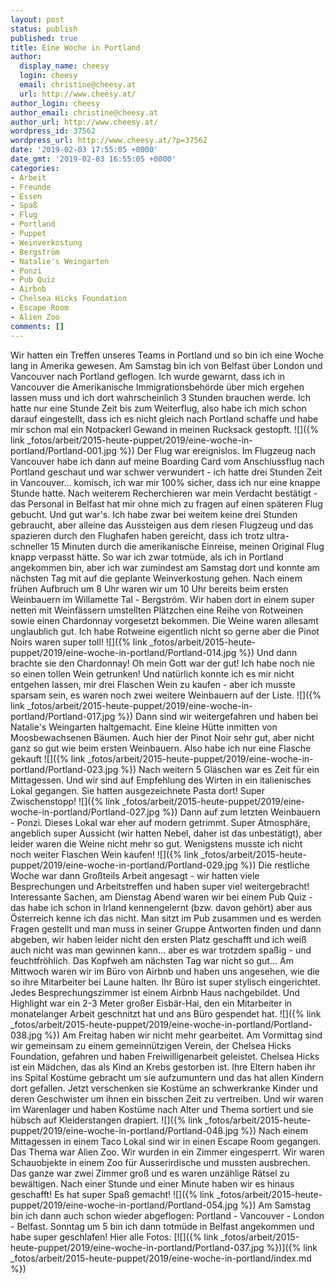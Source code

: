 ```yaml
---
layout: post
status: publish
published: true
title: Eine Woche in Portland
author:
  display_name: cheesy
  login: cheesy
  email: christine@cheesy.at
  url: http://www.cheesy.at/
author_login: cheesy
author_email: christine@cheesy.at
author_url: http://www.cheesy.at/
wordpress_id: 37562
wordpress_url: http://www.cheesy.at/?p=37562
date: '2019-02-03 17:55:05 +0000'
date_gmt: '2019-02-03 16:55:05 +0000'
categories:
- Arbeit
- Freunde
- Essen
- Spaß
- Flug
- Portland
- Puppet
- Weinverkostung
- Bergström
- Natalie's Weingarten
- Ponzi
- Pub Quiz
- Airbnb
- Chelsea Hicks Foundation
- Escape Room
- Alien Zoo
comments: []
---
```

Wir hatten ein Treffen unseres Teams in Portland und so bin ich eine Woche lang in Amerika gewesen.
Am Samstag bin ich von Belfast über London und Vancouver nach Portland geflogen. Ich wurde gewarnt, dass ich in Vancouver die Amerikanische Immigrationsbehörde über mich ergehen lassen muss und ich dort wahrscheinlich 3 Stunden brauchen werde. Ich hatte nur eine Stunde Zeit bis zum Weiterflug, also habe ich mich schon darauf eingestellt, dass ich es nicht gleich nach Portland schaffe und habe mir schon mal ein Notpackerl Gewand in meinen Rucksack gestopft.
![]({% link _fotos/arbeit/2015-heute-puppet/2019/eine-woche-in-portland/Portland-001.jpg %})
Der Flug war ereignislos. Im Flugzeug nach Vancouver habe ich dann auf meine Boarding Card vom Anschlussflug nach Portland geschaut und war schwer verwundert - ich hatte drei Stunden Zeit in Vancouver... komisch, ich war mir 100% sicher, dass ich nur eine knappe Stunde hatte. Nach weiterem Recherchieren war mein Verdacht bestätigt - das Personal in Belfast hat mir ohne mich zu fragen auf einen späteren Flug gebucht. Und gut war's. Ich habe zwar bei weitem keine drei Stunden gebraucht, aber alleine das Aussteigen aus dem riesen Flugzeug und das spazieren durch den Flughafen haben gereicht, dass ich trotz ultra-schneller 15 Minuten durch die amerikanische Einreise, meinen Original Flug knapp verpasst hätte.
So war ich zwar totmüde, als ich in Portland angekommen bin, aber ich war zumindest am Samstag dort und konnte am nächsten Tag mit auf die geplante Weinverkostung gehen.
Nach einem frühen Aufbruch um 8 Uhr waren wir um 10 Uhr bereits beim ersten Weinbauern im Willamette Tal - Bergström. Wir haben dort in einem super netten mit Weinfässern umstellten Plätzchen eine Reihe von Rotweinen sowie einen Chardonnay vorgesetzt bekommen. Die Weine waren allesamt unglaublich gut. Ich habe Rotweine eigentlich nicht so gerne aber die Pinot Noirs waren super toll!
![]({% link _fotos/arbeit/2015-heute-puppet/2019/eine-woche-in-portland/Portland-014.jpg %})
Und dann brachte sie den Chardonnay! Oh mein Gott war der gut! Ich habe noch nie so einen tollen Wein getrunken! Und natürlich konnte ich es mir nicht entgehen lassen, mir drei Flaschen Wein zu kaufen - aber ich musste sparsam sein, es waren noch zwei weitere Weinbauern auf der Liste.
![]({% link _fotos/arbeit/2015-heute-puppet/2019/eine-woche-in-portland/Portland-017.jpg %})
Dann sind wir weitergefahren und haben bei Natalie's Weingarten haltgemacht. Eine kleine Hütte inmitten von Moosbewachsenen Bäumen. Auch hier der Pinot Noir sehr gut, aber nicht ganz so gut wie beim ersten Weinbauern. Also habe ich nur eine Flasche gekauft
![]({% link _fotos/arbeit/2015-heute-puppet/2019/eine-woche-in-portland/Portland-023.jpg %})
Nach weitern 5 Gläschen war es Zeit für ein Mittagessen. Und wir sind auf Empfehlung des Wirten in ein italienisches Lokal gegangen. Sie hatten ausgezeichnete Pasta dort! Super Zwischenstopp!
![]({% link _fotos/arbeit/2015-heute-puppet/2019/eine-woche-in-portland/Portland-027.jpg %})
Dann auf zum letzten Weinbauern - Ponzi. Dieses Lokal war eher auf modern getrimmt. Super Atmosphäre, angeblich super Aussicht (wir hatten Nebel, daher ist das unbestätigt), aber leider waren die Weine nicht mehr so gut. Wenigstens musste ich nicht noch weiter Flaschen Wein kaufen!
![]({% link _fotos/arbeit/2015-heute-puppet/2019/eine-woche-in-portland/Portland-029.jpg %})
Die restliche Woche war dann Großteils Arbeit angesagt - wir hatten viele Besprechungen und Arbeitstreffen und haben super viel weitergebracht!
Interessante Sachen, am Dienstag Abend waren wir bei einem Pub Quiz - das habe ich schon in Irland kennengelernt (bzw. davon gehört) aber aus Österreich kenne ich das nicht. Man sitzt im Pub zusammen und es werden Fragen gestellt und man muss in seiner Gruppe Antworten finden und dann abgeben, wir haben leider nicht den ersten Platz geschafft und ich weiß auch nicht was man gewinnen kann... aber es war trotzdem spaßig - und feuchtfröhlich. Das Kopfweh am nächsten Tag war nicht so gut...
Am Mittwoch waren wir im Büro von Airbnb und haben uns angesehen, wie die so ihre Mitarbeiter bei Laune halten. Ihr Büro ist super stylisch eingerichtet. Jedes Besprechungszimmer ist einem Airbnb Haus nachgebildet. Und Highlight war ein 2-3 Meter großer Eisbär-Hai, den ein Mitarbeiter in monatelanger Arbeit geschnitzt hat und ans Büro gespendet hat.
![]({% link _fotos/arbeit/2015-heute-puppet/2019/eine-woche-in-portland/Portland-038.jpg %})
Am Freitag haben wir nicht mehr gearbeitet. Am Vormittag sind wir gemeinsam zu einem gemeinnützigen Verein, der Chelsea Hicks Foundation, gefahren und haben Freiwilligenarbeit geleistet. Chelsea Hicks ist ein Mädchen, das als Kind an Krebs gestorben ist. Ihre Eltern haben ihr ins Spital Kostüme gebracht um sie aufzumuntern und das hat allen Kindern dort gefallen. Jetzt verschenken sie Kostüme an schwerkranke Kinder und deren Geschwister um ihnen ein bisschen Zeit zu vertreiben. Und wir waren im Warenlager und haben Kostüme nach Alter und Thema sortiert und sie hübsch auf Kleiderstangen drapiert.
![]({% link _fotos/arbeit/2015-heute-puppet/2019/eine-woche-in-portland/Portland-048.jpg %})
Nach einem Mittagessen in einem Taco Lokal sind wir in einen Escape Room gegangen. Das Thema war Alien Zoo. Wir wurden in ein Zimmer eingesperrt. Wir waren Schauobjekte in einem Zoo für Ausserirdische und mussten ausbrechen. Das ganze war zwei Zimmer groß und es waren unzählige Rätsel zu bewältigen. Nach einer Stunde und einer Minute haben wir es hinaus geschafft! Es hat super Spaß gemacht!
![]({% link _fotos/arbeit/2015-heute-puppet/2019/eine-woche-in-portland/Portland-054.jpg %})
Am Samstag bin ich dann auch schon wieder abgeflogen: Portland - Vancouver - London - Belfast. Sonntag um 5 bin ich dann totmüde in Belfast angekommen und habe super geschlafen!
Hier alle Fotos:
[![]({% link _fotos/arbeit/2015-heute-puppet/2019/eine-woche-in-portland/Portland-037.jpg %})]({% link _fotos/arbeit/2015-heute-puppet/2019/eine-woche-in-portland/index.md %})
